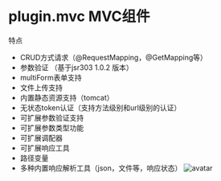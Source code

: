 # plugin.mvc MVC组件
特点
* CRUD方式请求（@RequestMapping，@GetMapping等）
* 参数验证 （基于jsr303 1.0.2 版本）
* multiForm表单支持
* 文件上传支持
* 内置静态资源支持（tomcat）
* 无状态token认证（支持方法级别和url级别的认证）
* 可扩展参数验证支持
* 可扩展参数类型功能
* 可扩展调配器
* 可扩展响应工具
* 路径变量
* 多种内置响应解析工具（json，文件等，响应状态）
![avatar](https://ufomedia.oss-cn-beijing.aliyuncs.com/QQ20191014-195025.png)
